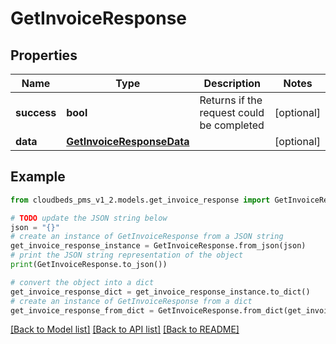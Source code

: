# GetInvoiceResponse


## Properties

Name | Type | Description | Notes
------------ | ------------- | ------------- | -------------
**success** | **bool** | Returns if the request could be completed | [optional] 
**data** | [**GetInvoiceResponseData**](GetInvoiceResponseData.md) |  | [optional] 

## Example

```python
from cloudbeds_pms_v1_2.models.get_invoice_response import GetInvoiceResponse

# TODO update the JSON string below
json = "{}"
# create an instance of GetInvoiceResponse from a JSON string
get_invoice_response_instance = GetInvoiceResponse.from_json(json)
# print the JSON string representation of the object
print(GetInvoiceResponse.to_json())

# convert the object into a dict
get_invoice_response_dict = get_invoice_response_instance.to_dict()
# create an instance of GetInvoiceResponse from a dict
get_invoice_response_from_dict = GetInvoiceResponse.from_dict(get_invoice_response_dict)
```
[[Back to Model list]](../README.md#documentation-for-models) [[Back to API list]](../README.md#documentation-for-api-endpoints) [[Back to README]](../README.md)



